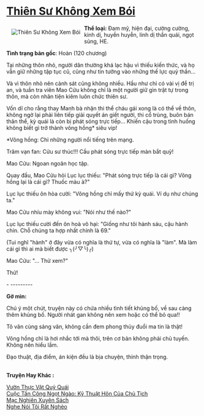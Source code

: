 <a href="https://utruyen.com/thien-su-khong-xem-boi/24710/" title="Thiên Sư Không Xem Bói"><h1>Thiên Sư Không Xem Bói</h1></a><div style="display:table"><img align="right" style="float: left; padding: 10px;" src="https://utruyen.com/images/story/200x260/thien-su-khong-xem-boi.jpg" alt="Thiên Sư Không Xem Bói"><b>Thể loại:</b> Đam mỹ, hiện đại, cường cường, kinh dị, huyền huyễn, linh dị thần quái, ngọt sủng, HE. <p></p><b>Tình trạng bản gốc</b>: Hoàn (120 chương)<p></p>Tại những thôn nhỏ, người dân thường khá lạc hậu vì thiếu kiến thức, và họ vẫn giữ những tập tục cũ, cũng như tin tưởng vào những thế lực quỷ thần...<p></p>Và vì thôn nhỏ nên cảnh sát cũng không nhiều. Hầu như chỉ có vài vị để trị an, và tuần tra viên Mao Cửu không chỉ là một người giữ gìn trật tự trong thôn, mà còn nhân tiện kiêm luôn chức thiên sư.<p></p>Vốn dĩ cho rằng thay Manh bà nhận thi thể cháu gái xong là có thể về thôn, không ngờ lại phải liên tiếp giải quyết án giết người, thi cổ trùng, buôn bán thân thể, kỳ quái là còn bị phát sóng trực tiếp... Khiến cậu trong tình huống không biết gì trở thành võng hồng* siêu vip!<p></p>*Võng hồng: Chỉ những người nổi tiếng trên mạng.<p></p>Trăm vạn fan: Cửu sư thúc!!! Cầu phát sóng trực tiếp màn bắt quỷ!<p></p>Mao Cửu: Ngoan ngoãn học tập.<p></p>Quay đầu, Mao Cửu hỏi Lục lục thiếu: "Phát sóng trực tiếp là cái gì? Võng hồng lại là cái gì? Thuốc màu à?"<p></p>Lục lục thiếu ôn hòa cười: "Võng hồng chỉ mấy thứ kỳ quái. Ví dụ như chúng ta."<p></p>Mao Cửu nhíu mày không vui: "Nói như thế nào?"<p></p>Lục lục thiếu cười đến ôn hoà vô hại: "Giống như tôi hành sáu, cậu hành chín. Chỗ chúng ta hợp nhất chính là 69."<p></p>(Tui nghĩ "hành" ở đây vừa có nghĩa là thứ tự, vừa có nghĩa là "làm". Mà làm cái gì thì ai mà biết được ╮(╯▽╰)╭)<p></p>Mao Cửu: "... Thử xem?"<p></p>Thử!<p></p>- ---------<p></p><b>Gỡ mìn:</b><p></p>Chú ý một chút, truyện này có chứa nhiều tình tiết khủng bố, về sau càng thêm khủng bố. Người nhát gan không nên xem hoặc có thể bỏ qua!!<p></p>Tô văn cùng sảng văn, không cần đem phong thủy đuổi ma tin là thật!<p></p>Võng hồng chỉ là hơi nhắc tới mà thôi, trên cơ bản không phải chủ tuyến. Không nên hiểu lầm.<p></p>Đạo thuật, địa điểm, án kiện đều là bịa chuyện, thỉnh thận trọng.</div><p><br><b>Truyện Hay Khác :</b></p><a href="https://utruyen.com/vuon-thuc-vat-quy-quai/17680/" alt="Vườn Thực Vật Quỷ Quái">Vườn Thực Vật Quỷ Quái</a><br/><a href="https://github.com/quanluxury/truyenhot/tree/master/truyenhay/19137/" alt="Cuộc Tấn Công Ngọt Ngào: Kỹ Thuật Hôn Của Chủ Tịch">Cuộc Tấn Công Ngọt Ngào: Kỹ Thuật Hôn Của Chủ Tịch</a><br/><a href="https://github.com/quanluxury/ngontinhhot/tree/master/truyenhay/18370/" alt="Mạc Nghiên Xuyên Sách">Mạc Nghiên Xuyên Sách</a><br/><a href="https://dammy2019.blogspot.com/2019/11/nghe-noi-toi-rat-ngheo.html" alt="Nghe Nói Tôi Rất Nghèo">Nghe Nói Tôi Rất Nghèo</a><br/>